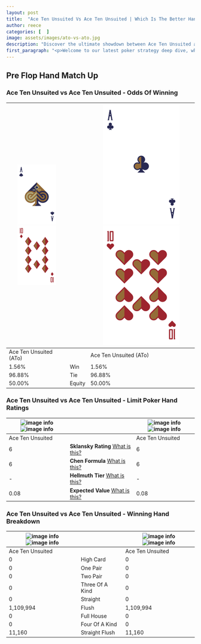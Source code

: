 ```yaml
---
layout: post
title:  "Ace Ten Unsuited Vs Ace Ten Unsuited | Which Is The Better Hand In Poker? A Complete Guide"
author: reece
categories: [  ]
image: assets/images/ato-vs-ato.jpg
description: "Discover the ultimate showdown between Ace Ten Unsuited and Ace Ten Unsuited in poker! Uncover the odds, strategies, and scenarios where one hand triumphs over the other. Get ready to up your poker game with this thrilling analysis."
first_paragraph: "<p>Welcome to our latest poker strategy deep dive, where we're pitting two distinct hands against each other in a high-stakes showdown: Ace Ten Unsuited vs Ace Ten Unsuited.</p><p>In the dynamic world of poker, every decision counts, and knowing which hand holds the upper hand is key to your success at the table.</p><p>In this article, we'll dissect these two hands, explore the scenarios where one dominates the other, and equip you with the knowledge to make strategic choices that can tip the odds in your favor.</p><p>Get ready to unravel the intriguing dynamics of these poker hands and elevate your game to new heights.</p>"
---
```




[comment]: # (sp0)

## Pre Flop Hand Match Up

<div class="table hand-ratings" markdown="1"> 



### Ace Ten Unsuited vs Ace Ten Unsuited - Odds Of Winning


    
| ![image info](assets/images/hand1/A.png) ![image info](assets/images/hand1/to.png) |  | ![image info](assets/images/hand2/A.png) ![image info](assets/images/hand2/to.png) |
| -------- | -------- | -------- |
| Ace Ten Unsuited (ATo) |  | Ace Ten Unsuited (ATo) |
| 1.56% | Win | 1.56% |
| 96.88% | Tie | 96.88% |
| 50.00% | Equity | 50.00% |




[comment]: # (sp1)



### Ace Ten Unsuited vs Ace Ten Unsuited - Limit Poker Hand Ratings


    
| ![image info](https://www.riverpairs.com/assets/images/hand1/A.png) ![image info](https://www.riverpairs.com/assets/images/hand1/to.png) |  | ![image info](https://www.riverpairs.com/assets/images/hand2/A.png) ![image info](https://www.riverpairs.com/assets/images/hand2/to.png) |
| -------- | -------- | -------- |
| Ace Ten Unsuited |  | Ace Ten Unsuited |
| 6 | **Sklansky Rating** [What is this?](/sklansky-rating-explained) | 6 |
| 6 | **Chen Formula** [What is this?](/chen-formula-explained) | 6 |
| - | **Hellmuth Tier** [What is this?](/Hellmuth-tier-explained) | - |
| 0.08 | **Expected Value** [What is this?](/expected-value-explained) | 0.08 |




[comment]: # (sp2)



### Ace Ten Unsuited vs Ace Ten Unsuited - Winning Hand Breakdown


    
| ![image info](https://www.riverpairs.com/assets/images/hand1/A.png) ![image info](https://www.riverpairs.com/assets/images/hand1/to.png) |  | ![image info](https://www.riverpairs.com/assets/images/hand2/A.png) ![image info](https://www.riverpairs.com/assets/images/hand2/to.png) |
| -------- | -------- | -------- |
| Ace Ten Unsuited |  | Ace Ten Unsuited |
| 0 | High Card | 0 |
| 0 | One Pair | 0 |
| 0 | Two Pair | 0 |
| 0 | Three Of A Kind | 0 |
| 0 | Straight | 0 |
| 1,109,994 | Flush | 1,109,994 |
| 0 | Full House | 0 |
| 0 | Four Of A Kind | 0 |
| 11,160 | Straight Flush | 11,160 |




[comment]: # (sp3)



</div>

[comment]: # (sp4)



[comment]: # (sp5)

